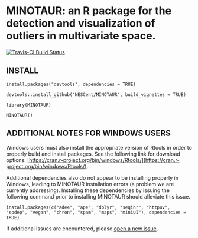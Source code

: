 # MINOTAUR: an R package for the detection and visualization of outliers in multivariate space.


[![Travis-CI Build Status](https://travis-ci.org/thierrygosselin/MINOTAUR.svg?branch=master)](https://travis-ci.org/thierrygosselin/MINOTAUR)

## INSTALL
```
install.packages("devtools", dependencies = TRUE)

devtools::install_github("NESCent/MINOTAUR", build_vignettes = TRUE)

library(MINOTAUR)

MINOTAUR()
```

## ADDITIONAL NOTES FOR WINDOWS USERS
Windows users must also install the appropriate version of Rtools in order to properly build and install packages. See the following link for download options: [https://cran.r-project.org/bin/windows/Rtools/](https://cran.r-project.org/bin/windows/Rtools/).

Additional dependencies also do not appear to be installing properly in Windows, leading to MINOTAUR installation errors (a problem we are currently addressing). Installing these dependencies by issuing the following command prior to installing MINOTAUR should alleviate this issue.
```
install.packages(c("ade4", "ape", "dplyr", "seqinr", "httpuv", "spdep", "vegan", "chron", "spam", "maps", "miniUI"), dependencies = TRUE)
```

If additional issues are encountered, please [open a new issue](https://github.com/NESCent/MINOTAUR/issues/new).
